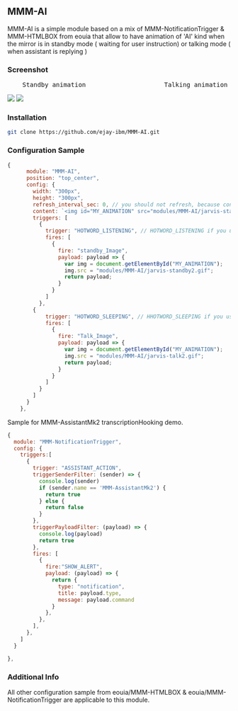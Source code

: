 ## MMM-AI
MMM-AI is a simple module based on a mix of MMM-NotificationTrigger & MMM-HTMLBOX from eouia that allow to have animation of 'AI' kind when the mirror is in standby mode  ( waiting for user instruction) or talking mode ( when assistant is replying ) 

### Screenshot
<pre>
    Standby animation                     Talking animation
</pre>
![](https://github.com/ejay-ibm/MMM-AI/blob/master/jarvis-standby2.gif) ![](https://github.com/ejay-ibm/MMM-AI/blob/master/jarvis-talk2.gif)





### Installation

```sh
git clone https://github.com/ejay-ibm/MMM-AI.git
```

### Configuration Sample
```javascript
{
      module: "MMM-AI",
      position: "top_center",
      config: {
        width: "300px",
        height: "300px",
        refresh_interval_sec: 0, // you should not refresh, because content will be back to default value.
        content: `<img id="MY_ANIMATION" src="modules/MMM-AI/jarvis-standby2.gif"/>`,
        triggers: [
          {
            trigger: "HOTWORD_LISTENING", // HOTWORD_LISTENING if you use MMM-HOTWORD  or HOTWORD_RESUME if you use MMM-AssistantMk2
            fires: [
              {
                fire: "standby_Image",
                payload: payload => {
                  var img = document.getElementById("MY_ANIMATION");
                  img.src = "modules/MMM-AI/jarvis-standby2.gif";
                  return payload;
                }
              }
            ]
          },
		{
            trigger: "HOTWORD_SLEEPING", // HHOTWORD_SLEEPING if you use MMM-HOTWORD  or HOTWORD_PAUSE if you use MMM-AssistantMk2
            fires: [
              {
                fire: "Talk_Image",
                payload: payload => {
                  var img = document.getElementById("MY_ANIMATION");
                  img.src = "modules/MMM-AI/jarvis-talk2.gif";
                  return payload;
                }
              }
            ]
          }
        ]
      }
    },

```

Sample for MMM-AssistantMk2 transcriptionHooking demo.
```javascript
{
  module: "MMM-NotificationTrigger",
  config: {
    triggers:[
      {
        trigger: "ASSISTANT_ACTION",
        triggerSenderFilter: (sender) => {
          console.log(sender)
          if (sender.name == 'MMM-AssistantMk2') {
            return true
          } else {
            return false
          }
        },
        triggerPayloadFilter: (payload) => {
          console.log(payload)
          return true
        },
        fires: [
          {
            fire:"SHOW_ALERT",
            payload: (payload) => {
              return {
                type: "notification",
                title: payload.type,
                message: payload.command
              }
            },
          },
        ],
      },
    ]
  }

},
```



### Additional Info 
All other configuration sample from eouia/MMM-HTMLBOX & eouia/MMM-NotificationTrigger are applicable to this module.
